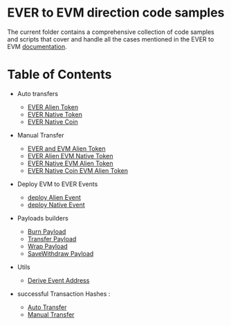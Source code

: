 # EVER to EVM direction code samples

The current folder contains a comprehensive collection of code samples and scripts that cover and handle all the cases mentioned in the EVER to EVM [documentation](../docs/EVER-to-EVM.md).

# Table of Contents

- Auto transfers

  - [EVER Alien Token](./scripts/autoTransfer/transferEverAlienToken.ts)
  - [EVER Native Token](./scripts/autoTransfer/transferEverNativeToken.ts)
  - [EVER Native Coin](./scripts/autoTransfer/transferEverNativeCoin.ts)

- Manual Transfer

  - [EVER and EVM Alien Token](./scripts/manualTransfer/transferEverAlienEvmAlienToken.ts)
  - [EVER Alien EVM Native Token](./scripts/manualTransfer/transferEverAlienEvmNativeToken.ts)
  - [EVER Native EVM Alien Token](./scripts/manualTransfer/transferEverNativeEvmAlienToken.ts)
  - [EVER Native Coin EVM Alien Token](./scripts/manualTransfer/transferEverNativeCoinEvmAlienToken.ts)

- Deploy EVM to EVER Events

  - [deploy Alien Event](./scripts/deployEvents/1-DeployEvmEverAlienEvent.ts)
  - [deploy Native Event](./scripts/deployEvents/2-DeployEvmEverNativeEvent.ts)

- Payloads builders

  - [Burn Payload](./scripts/helpers/buildBurnPayload.ts)
  - [Transfer Payload](./scripts/helpers/buildTransferPayload.ts)
  - [Wrap Payload](./scripts/helpers/buildWrapPayload.ts)
  - [SaveWithdraw Payload](./scripts/helpers/buildSaveWithdrawPayload.ts)

- Utils

  - [Derive Event Address](./scripts/helpers/deriveEverEvmEventAddress.ts)

- successful Transaction Hashes :
  - [Auto Transfer](./scripts/autoTransfer/TRANSACTIONS.md)
  - [Manual Transfer](./scripts/manualTransfer/TRANSACTIONS.md)
